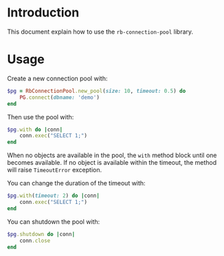 # Introduction
This document explain how to use the `rb-connection-pool` library.

# Usage

Create a new connection pool with:
```ruby
$pg = RbConnectionPool.new_pool(size: 10, timeout: 0.5) do
    PG.connect(dbname: 'demo')
end
```

Then use the pool with:
```ruby
$pg.with do |conn|
    conn.exec("SELECT 1;")
end
```

When no objects are available in the pool, the `with` method block until one
becomes available. If no object is available within the timeout, the method
will raise `TimeoutError` exception.

You can change the duration of the timeout with:
```ruby
$pg.with(timeout: 2) do |conn|
    conn.exec("SELECT 1;")
end
```

You can shutdown the pool with:
```ruby
$pg.shutdown do |conn|
    conn.close
end
```
